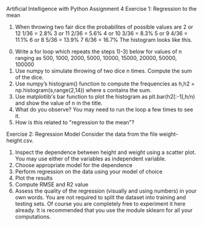 Artificial Intelligence with Python
Assignment 4
Exercise 1: Regression to the mean
1. When throwing two fair dice the probabilites of possible values are
2 or 12 1/36 = 2.8%
3 or 11 2/36 = 5.6%
4 or 10 3/36 = 8.3%
5 or 9 4/36 = 11.1%
6 or 8 5/36 = 13.9%
7 6/36 = 16.7%
The histogram looks like this.
0) Write a for loop which repeats the steps 1)-3) below for values of n ranging as
500, 1000, 2000, 5000, 10000, 15000, 20000, 50000, 100000
1) Use numpy to simulate throwing of two dice n times. Compute the sum of the dice.
2) Use numpy’s histogram() function to compute the frequencies as
h,h2 = np.histogram(s,range(2,14))
where s contains the sum.
3) Use matplotlib's bar function to plot the histogram as
plt.bar(h2[:-1],h/n)
and show the value of n in the title.
4) What do you observe? You may need to run the loop a few times to see it.
5) How is this related to "regression to the mean"?




Exercise 2: Regression Model
Consider the data from the file weight-height.csv.
1) Inspect the dependence between height and weight using a scatter plot. You may use either of
the variables as independent variable.
2) Choose appropriate model for the dependence
3) Perform regression on the data using your model of choice
4) Plot the results
5) Compute RMSE and R2 value
6) Assess the quality of the regression (visually and using numbers) in your own words.
You are not required to split the dataset into training and testing sets. Of course you are
completely free to experiment it here already.
It is recommended that you use the module sklearn for all your computations.